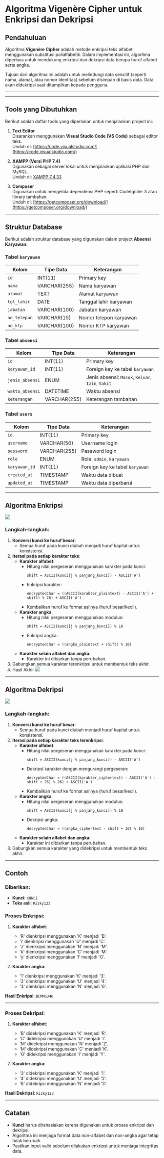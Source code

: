 # Algoritma Vigenère Cipher untuk Enkripsi dan Dekripsi

## Pendahuluan
Algoritma **Vigenère Cipher** adalah metode enkripsi teks alfabet menggunakan substitusi polialfabetik. Dalam implementasi ini, algoritma diperluas untuk mendukung enkripsi dan dekripsi data berupa huruf alfabet serta angka.

Tujuan dari algoritma ini adalah untuk melindungi data sensitif (seperti nama, alamat, atau nomor identitas) sebelum disimpan di basis data. Data akan didekripsi saat ditampilkan kepada pengguna.

---

---

## Tools yang Dibutuhkan

Berikut adalah daftar tools yang diperlukan untuk menjalankan project ini:

1. **Text Editor**  
   Disarankan menggunakan **Visual Studio Code (VS Code)** sebagai editor teks.  
   Unduh di: [https://code.visualstudio.com/](https://code.visualstudio.com/)

2. **XAMPP (Versi PHP 7.4)**  
   Digunakan sebagai server lokal untuk menjalankan aplikasi PHP dan MySQL.  
   Unduh di: [XAMPP 7.4.33](https://sourceforge.net/projects/xampp/files/XAMPP%20Windows/7.4.33/xampp-windows-x64-7.4.33-0-VC15-installer.exe/download)

3. **Composer**  
   Digunakan untuk mengelola dependensi PHP seperti CodeIgniter 3 atau library tambahan.  
   Unduh di: [https://getcomposer.org/download/](https://getcomposer.org/download/)

---

## Struktur Database

Berikut adalah struktur database yang digunakan dalam project **Absensi Karyawan**:

### Tabel `karyawan`
| Kolom       | Tipe Data     | Keterangan                             |
|-------------|---------------|-----------------------------------------|
| `id`        | INT(11)       | Primary key                            |
| `nama`      | VARCHAR(255)  | Nama karyawan                          |
| `alamat`    | TEXT          | Alamat karyawan                        |
| `tgl_lahir` | DATE          | Tanggal lahir karyawan                 |
| `jabatan`   | VARCHAR(100)  | Jabatan karyawan                       |
| `no_telepon`| VARCHAR(15)   | Nomor telepon karyawan                 |
| `no_ktp`    | VARCHAR(100)  | Nomor KTP karyawan                     |

### Tabel `absensi`
| Kolom          | Tipe Data       | Keterangan                             |
|-----------------|-----------------|-----------------------------------------|
| `id`           | INT(11)         | Primary key                            |
| `karyawan_id`  | INT(11)         | Foreign key ke tabel `karyawan`        |
| `jenis_absensi`| ENUM            | Jenis absensi: `Masuk`, `Keluar`, `Izin`, `Sakit` |
| `waktu_absensi`| DATETIME        | Waktu absensi                          |
| `keterangan`   | VARCHAR(255)    | Keterangan tambahan                    |

### Tabel `users`
| Kolom          | Tipe Data       | Keterangan                             |
|-----------------|-----------------|-----------------------------------------|
| `id`           | INT(11)         | Primary key                            |
| `username`     | VARCHAR(50)     | Username login                         |
| `password`     | VARCHAR(255)    | Password login                         |
| `role`         | ENUM            | Role: `admin`, `karyawan`              |
| `karyawan_id`  | INT(11)         | Foreign key ke tabel `karyawan`        |
| `created_at`   | TIMESTAMP       | Waktu data dibuat                      |
| `updated_at`   | TIMESTAMP       | Waktu data diperbarui                  |

---


## Algoritma Enkripsi

<img src="https://github.com/rizkyadiryanto14/absensi_karyawan_chipeer/blob/main/algortima%20encrypt%20chipper.png">

### Langkah-langkah:
1. **Konversi kunci ke huruf besar**:
	- Semua huruf pada kunci diubah menjadi huruf kapital untuk konsistensi.
2. **Iterasi pada setiap karakter teks**:
	- **Karakter alfabet**:
		- Hitung nilai pergeseran menggunakan karakter pada kunci:
		  ```
		  shift = ASCII(kunci[j % panjang_kunci]) - ASCII('A')
		  ```
		- Enkripsi karakter:
		  ```
		  encryptedChar = ((ASCII(karakter_plaintext) - ASCII('A') + shift) % 26) + ASCII('A')
		  ```
		- Kembalikan huruf ke format aslinya (huruf besar/kecil).
	- **Karakter angka**:
		- Hitung nilai pergeseran menggunakan modulus:
		  ```
		  shift = ASCII(kunci[j % panjang_kunci]) % 10
		  ```
		- Enkripsi angka:
		  ```
		  encryptedChar = ((angka_plaintext + shift) % 10)
		  ```
	- **Karakter selain alfabet dan angka**:
		- Karakter ini dibiarkan tanpa perubahan.
3. Gabungkan semua karakter terenkripsi untuk membentuk teks akhir.
4. Hasil Akhir
   <img src="https://github.com/rizkyadiryanto14/absensi_karyawan_chipeer/blob/main/bentuk_data.png">

---

## Algoritma Dekripsi

<img src="https://github.com/rizkyadiryanto14/absensi_karyawan_chipeer/blob/main/algoritma%20decrypt%20chipper.png">

### Langkah-langkah:
1. **Konversi kunci ke huruf besar**:
	- Semua huruf pada kunci diubah menjadi huruf kapital untuk konsistensi.
2. **Iterasi pada setiap karakter teks terenkripsi**:
	- **Karakter alfabet**:
		- Hitung nilai pergeseran menggunakan karakter pada kunci:
		  ```
		  shift = ASCII(kunci[j % panjang_kunci]) - ASCII('A')
		  ```
		- Dekripsi karakter dengan mengurangi pergeseran:
		  ```
		  decryptedChar = ((ASCII(karakter_ciphertext) - ASCII('A') - shift + 26) % 26) + ASCII('A')
		  ```
		- Kembalikan huruf ke format aslinya (huruf besar/kecil).
	- **Karakter angka**:
		- Hitung nilai pergeseran menggunakan modulus:
		  ```
		  shift = ASCII(kunci[j % panjang_kunci]) % 10
		  ```
		- Dekripsi angka:
		  ```
		  decryptedChar = ((angka_ciphertext - shift + 10) % 10)
		  ```
	- **Karakter selain alfabet dan angka**:
		- Karakter ini dibiarkan tanpa perubahan.
3. Gabungkan semua karakter yang didekripsi untuk membentuk teks akhir.

---

## Contoh

### Diberikan:
- **Kunci**: `KUNCI`
- **Teks asli**: `Rizky123`

### Proses Enkripsi:
1. **Karakter alfabet**:
	- 'R' dienkripsi menggunakan 'K' menjadi 'B'.
	- 'i' dienkripsi menggunakan 'U' menjadi 'C'.
	- 'z' dienkripsi menggunakan 'N' menjadi 'M'.
	- 'k' dienkripsi menggunakan 'C' menjadi 'M'.
	- 'y' dienkripsi menggunakan 'I' menjadi 'G'.

2. **Karakter angka**:
	- '1' dienkripsi menggunakan 'K' menjadi '3'.
	- '2' dienkripsi menggunakan 'U' menjadi '4'.
	- '3' dienkripsi menggunakan 'N' menjadi '6'.

**Hasil Enkripsi**: `BCMMG346`

---

### Proses Dekripsi:
1. **Karakter alfabet**:
	- 'B' didekripsi menggunakan 'K' menjadi 'R'.
	- 'C' didekripsi menggunakan 'U' menjadi 'I'.
	- 'M' didekripsi menggunakan 'N' menjadi 'Z'.
	- 'M' didekripsi menggunakan 'C' menjadi 'K'.
	- 'G' didekripsi menggunakan 'I' menjadi 'Y'.

2. **Karakter angka**:
	- '3' didekripsi menggunakan 'K' menjadi '1'.
	- '4' didekripsi menggunakan 'U' menjadi '2'.
	- '6' didekripsi menggunakan 'N' menjadi '3'.

**Hasil Dekripsi**: `Rizky123`

---

## Catatan
- **Kunci** harus dirahasiakan karena digunakan untuk proses enkripsi dan dekripsi.
- Algoritma ini menjaga format data non-alfabet dan non-angka agar tetap tidak berubah.
- Pastikan input valid sebelum dilakukan enkripsi untuk menjaga integritas data.

